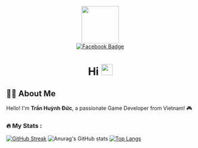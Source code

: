 <div id="header" align="center">
  <img src="https://i.giphy.com/media/v1.Y2lkPTc5MGI3NjExc3N4MHd0dGI4ZzdrYzQza2VqNmFweHVleXdvOHhnbXF3d2p2NTBnOCZlcD12MV9pbnRlcm5hbF9naWZfYnlfaWQmY3Q9Zw/GRVM7bxdn7yEFWTN6i/giphy.gif" width="100"/>
</div>

<div id="badges" align="center">
  <a href="https://www.facebook.com/profile.php?id=100022006475024">
    <img src="https://img.shields.io/badge/Facebook-blue?style=for-the-badge&logo=facebook&logoColor=white" alt="Facebook Badge"/>
  </a>
</div>

<div align="center">
  <img src="https://komarev.com/ghpvc/?username=tranduc0102&style=flat-square&color=blue" alt=""/>
</div>

<h1 align="center">
  Hi
  <img src="https://media.giphy.com/media/hvRJCLFzcasrR4ia7z/giphy.gif" width="30px"/>
</h1>


## 👩‍💻 About Me
Hello! I'm **Trần Huỳnh Đức**, a passionate Game Developer from Vietnam! 🎮
### :fire: My Stats :
[![GitHub Streak](http://github-readme-streak-stats.herokuapp.com?user=tranduc0102&theme=dark&background=000000)](https://git.io/streak-stats)
![Anurag's GitHub stats](https://github-readme-stats.vercel.app/api?username=tranduc0102&show_icons=true&theme=radical)
[![Top Langs](https://github-readme-stats.vercel.app/api/top-langs/?username=tranduc0102&layout=compact&theme=vision-friendly-dark)](https://github.com/anuraghazra/github-readme-stats)
